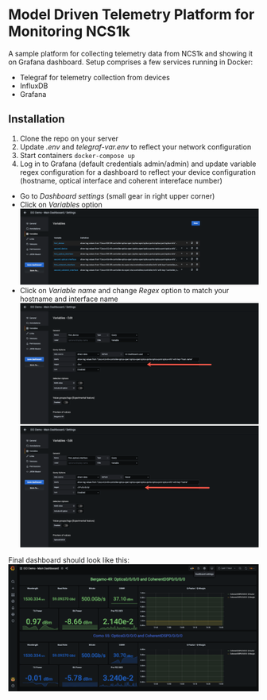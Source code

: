 # Model Driven Telemetry Platform for Monitoring NCS1k

A sample platform for collecting telemetry data from NCS1k and showing it on Grafana dashboard.
Setup comprises a few services running in Docker:
  * Telegraf for telemetry collection from devices
  * InfluxDB
  * Grafana


## Installation
1. Clone the repo on your server
2. Update _.env_ and _telegraf-var.env_ to reflect your network configuration
3. Start containers `docker-compose up`
4. Log in to Grafana (default credentials admin/admin) and update variable regex configuration for a dashboard to reflect your device configuration (hostname, optical interface and coherent intereface number)
  * Go to *Dashboard settings* (small gear in right upper corner)
  * Click on *Variables* option
  ![Grafana snapshot](docs/picture_1.png)
  * Click on *Variable name* and change *Regex* option to match your hostname and interface name
  ![Grafana snapshot](docs/picture_2.png)
  ![Grafana snapshot](docs/picture_3.png)

Final dashboard should look like this:
 ![Grafana snapshot](docs/picture_4.png)